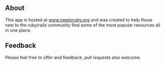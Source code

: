 ## About

This app is hosted at www.newtoruby.org and was created to help those new to the ruby/rails community find some of the most popular resources all in one place. 

## Feedback

Please feel free to offer and feedback, pull requests also welcome.
